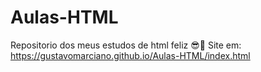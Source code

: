 # Aulas-HTML
 Repositorio dos meus estudos de html feliz 😎🤙
 Site em:
 https://gustavomarciano.github.io/Aulas-HTML/index.html

